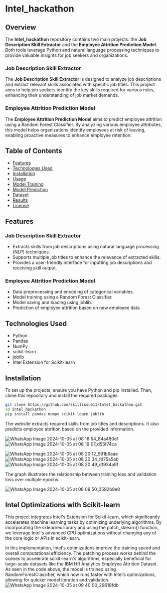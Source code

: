 # Intel_hackathon

## Overview
The **Intel_hackathon** repository contains two main projects: the **Job Description Skill Extractor** and the **Employee Attrition Prediction Model**. Both tools leverage Python and natural language processing techniques to provide valuable insights for job seekers and organizations.

### Job Description Skill Extractor
The **Job Description Skill Extractor** is designed to analyze job descriptions and extract relevant skills associated with specific job titles. This project aims to help job seekers identify the key skills required for various roles, enhancing their understanding of job market demands.

### Employee Attrition Prediction Model
The **Employee Attrition Prediction Model** aims to predict employee attrition using a Random Forest Classifier. By analyzing various employee attributes, this model helps organizations identify employees at risk of leaving, enabling proactive measures to enhance employee retention.

## Table of Contents
- [Features](#features)
- [Technologies Used](#technologies-used)
- [Installation](#installation)
- [Usage](#usage)
- [Model Training](#model-training)
- [Model Prediction](#model-prediction)
- [Dataset](#dataset)
- [Results](#results)
- [License](#license)

## Features
### Job Description Skill Extractor
- Extracts skills from job descriptions using natural language processing (NLP) techniques.
- Supports multiple job titles to enhance the relevance of extracted skills.
- Provides a user-friendly interface for inputting job descriptions and receiving skill output.

### Employee Attrition Prediction Model
- Data preprocessing and encoding of categorical variables.
- Model training using a Random Forest Classifier.
- Model saving and loading using joblib.
- Prediction of employee attrition based on new employee data.

## Technologies Used
- Python
- Pandas
- NumPy
- scikit-learn
- joblib
- Intel Extension for Scikit-learn

## Installation
To set up the projects, ensure you have Python and pip installed. Then, clone this repository and install the required packages:

```bash
git clone https://github.com/skillissue11/Intel_hackathon.git
cd Intel_hackathon
pip install pandas numpy scikit-learn joblib
```
The website extracts required skills from job titles and descriptions.
 It also predicts employee attrition based on the provided information.

![WhatsApp Image 2024-10-05 at 08 18 54_84a480e1](https://github.com/user-attachments/assets/bd868db9-088c-46b7-b09e-2318f2c1166b)
![WhatsApp Image 2024-10-05 at 08 19 07_d55f74ca](https://github.com/user-attachments/assets/24b55242-75a1-4d3b-b954-f743d434408f)

![WhatsApp Image 2024-10-05 at 08 20 12_591b9aae](https://github.com/user-attachments/assets/54800f45-4a47-43e7-807c-126ed91e20e5)
![WhatsApp Image 2024-10-05 at 08 20 34_fd75a5ab](https://github.com/user-attachments/assets/a20288c8-2afa-42f5-a5dc-142edde195e6)
![WhatsApp Image 2024-10-05 at 08 20 49_df934a9f](https://github.com/user-attachments/assets/73f949a5-2deb-4c22-9aab-5d12a5c766d0)

The graph illustrates the relationship between training loss and validation loss over multiple epochs.

![WhatsApp Image 2024-10-05 at 08 09 50_0592b9e0](https://github.com/user-attachments/assets/b56fcda0-1ffc-457f-8e47-75459b573db1)

## Intel Optimizations with Scikit-learn
This project integrates Intel's Extension for Scikit-learn, which significantly accelerates machine learning tasks by optimizing underlying algorithms. By incorporating the sklearnex library and using the patch_sklearn() function, we leverage Intel's advanced CPU optimizations without changing any of the core logic or APIs in scikit-learn.

In this implementation, Intel's optimizations improve the training speed and overall computational efficiency. The patching process works behind the scenes to accelerate scikit-learn's algorithms, especially beneficial for large-scale datasets like the IBM HR Analytics Employee Attrition Dataset. As seen in the code above, the model is trained using RandomForestClassifier, which now runs faster with Intel’s optimizations, allowing for quicker model iteration and validation.
![WhatsApp Image 2024-10-05 at 09 40 00_29618fdb](https://github.com/user-attachments/assets/1eae271a-1fd1-472e-ba61-23a1357a9b3f)

